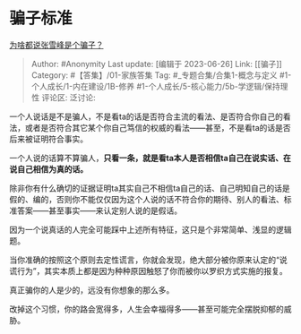 # 骗子标准
[为啥都说张雪峰是个骗子？](https://www.zhihu.com/question/450711645/answer/3090086938)

> Author: #Anonymity
> Last update: [编辑于 2023-06-26]
> Link: [[骗子]]
> Category: #【答集】/01-家族答集
> Tag: #_专题合集/合集1-概念与定义 #1-个人成长/1-内在建设/1B-修养 #1-个人成长/5-核心能力/5b-学逻辑/保持理性 
> 评论区:
> 泛讨论:

一个人说话是不是骗人，不是看ta的话是否符合主流的看法、是否符合你自己的看法，或者是否符合其它某个你自己笃信的权威的看法——甚至，不是看ta的话是否后来被证明符合事实。

一个人说的话算不算骗人，**只看一条，就是看ta本人是否相信ta自己在说实话、在说自己相信为真的话。**

除非你有什么确切的证据证明ta其实自己不相信ta自己的话、自己明知自己的话是假的、编的，否则你不能仅仅因为这个人说的话不符合你的期待、别人的看法、标准答案——甚至事实——来认定别人说的是假话。

因为一个说真话的人完全可能踩中上述所有特征，这只是个非常简单、浅显的逻辑题。

当你准确的按照这个原则去定性谎言，你就会发现，绝大部分被你原来认定的“说谎行为”，其实本质上都是因为种种原因触怒了你而被你以罗织方式实施的报复。

真正骗你的人是少的，远没有你想象的那么多。

改掉这个习惯，你的路会宽得多，人生会幸福得多——甚至可能完全摆脱抑郁的威胁。

